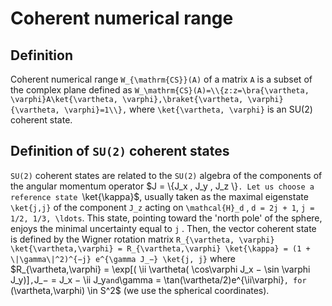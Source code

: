 Coherent numerical range
========================

Definition
----------

Coherent numerical range ``W_{\mathrm{CS}}(A)`` of a matrix ``A`` is a
subset of the complex plane defined as ````
W_\mathrm{CS}(A)=\\{z:z=\bra{\vartheta, \varphi}A\ket{\vartheta,
\varphi},\braket{\vartheta, \varphi}{\vartheta, \varphi}=1\\},
```` where ``\ket{\vartheta, \varphi}`` is an SU(2) coherent state.

Definition of ``SU(2)`` coherent states
---------------------------------------

``SU(2)`` coherent states are related to the ``SU(2)`` algebra of the
components of the angular momentum operator \$J = \\{J_x , J_y , J_z
\\}``. Let us choose a reference state ``\ket{\kappa}\$, usually taken
as the maximal eigenstate ``\ket{j,j}`` of the component ``J_z`` acting
on ``\mathcal{H}_d`` , ``d = 2j + 1``, ``j = 1/2, 1/3, \ldots``. This
state, pointing toward the 'north pole' of the sphere, enjoys the
minimal uncertainty equal to ``j`` . Then, the vector coherent state is
defined by the Wigner rotation matrix ``R_{\vartheta, \varphi}`` ````
\ket{\vartheta,\varphi} = R_{\vartheta,\varphi} \ket{\kappa} =
(1 + \|\gamma\|^2)^{−j} e^{\gamma J_−} \ket{j, j} ```` where
\$R_{\vartheta,\varphi} = \exp\[( \ii \vartheta( \cos\varphi J_x
− \sin \varphi J_y)\]`` , ``J_− = J_x − \ii J_y`` and ``\gamma =
\tan(\vartheta/2)e^{\ii\varphi}``, for ``(\vartheta,\varphi) \in
S^2\$ (we use the spherical coordinates).
